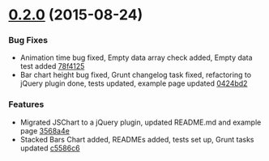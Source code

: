 <a name="0.2.0"></a>
# [0.2.0](//compare/0.2.0...v0.2.0) (2015-08-24)


### Bug Fixes

* Animation time bug fixed, Empty data array check added, Empty data test added [78f4125](https://github.com/the-software-factory/js-chart/commit/78f412544d0a0580cf8ddf6f9eaa43d2e3cbde99) 
* Bar chart height bug fixed, Grunt changelog task fixed, refactoring to jQuery plugin done, tests updated, example page updated [0424bd2](https://github.com/the-software-factory/js-chart/commit/0424bd242342a1e4937ac70d12b3a4ba139a8076) 

### Features

* Migrated JSChart to a jQuery plugin, updated README.md and example page [3568a4e](https://github.com/the-software-factory/js-chart/commit/3568a4e9de397176af15430f2dd0e3628b2db0a6) 
* Stacked Bars Chart added, READMEs added, tests set up, Grunt tasks updated [c5586c6](https://github.com/the-software-factory/js-chart/commit/c5586c6f7d69b4c99ef2cb428e6b31105383ad25) 



